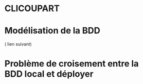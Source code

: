# CLICOUPART
# Modélisation de la BDD 
( lien suivant)
# Problème de croisement entre la BDD local et déployer 


